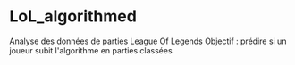 # LoL_algorithmed

Analyse des données de parties League Of Legends
Objectif : prédire si un joueur subit l'algorithme en parties classées
